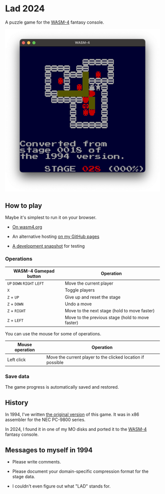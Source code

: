 # Lad 2024

A puzzle game for the [WASM-4] fantasy console.

![screenshot](img/screenshot.png)

[WASM-4]: https://wasm4.org

## How to play

Maybe it's simplest to run it on your browser.

* [On wasm4.org]

* An alternative hosting [on my GitHub pages]

* [A development snapshot] for testing

[On wasm4.org]: https://wasm4.org/play/lad2024

[on my GitHub pages]: https://yamt.github.io/lad2024/

[A development snapshot]: https://yamt.github.io/lad2024/snapshot

### Operations

| WASM-4 Gamepad button      | Operation
| -------------------------- | ------------------------------------------------
| `UP` `DOWN` `RIGHT` `LEFT` | Move the current player
| `X`                        | Toggle players
| `Z` + `UP`                 | Give up and reset the stage
| `Z` + `DOWN`               | Undo a move
| `Z` + `RIGHT`              | Move to the next stage (hold to move faster)
| `Z` + `LEFT`               | Move to the previous stage (hold to move faster)

You can use the mouse for some of operations.

| Mouse operation | Operation
| --------------- | -----------------------------------------------------------
| Left click      | Move the current player to the clicked location if possible

### Save data

The game progress is automatically saved and restored.

## History

In 1994, I've written [the original version] of this game.
It was in x86 assembler for the NEC PC-9800 series.

In 2024, I found it in one of my MO disks and ported it
to the [WASM-4] fantasy console.

[the original version]: https://github.com/yamt/lad1994

## Messages to myself in 1994

* Please write comments.

* Please document your domain-specific compression format
  for the stage data.

* I couldn't even figure out what "LAD" stands for.
